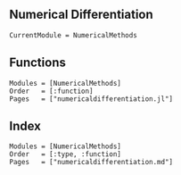 ## Numerical Differentiation

```@meta
CurrentModule = NumericalMethods
```

## Functions
```@autodocs
Modules = [NumericalMethods]
Order   = [:function]
Pages   = ["numericaldifferentiation.jl"]
```

## Index
```@index
Modules = [NumericalMethods]
Order   = [:type, :function]
Pages   = ["numericaldifferentiation.md"]
```
